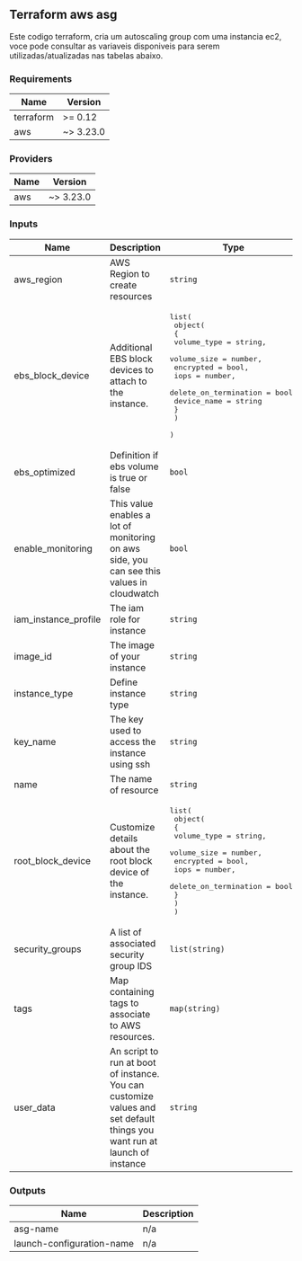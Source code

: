 ## Terraform aws asg
Este codigo terraform, cria um autoscaling group com uma instancia ec2, voce pode consultar as variaveis disponiveis para serem utilizadas/atualizadas nas tabelas abaixo. 

### Requirements

| Name | Version |
|------|---------|
| terraform | >= 0.12 |
| aws | ~> 3.23.0 |

### Providers

| Name | Version |
|------|---------|
| aws | ~> 3.23.0 |

### Inputs

| Name | Description | Type | Default | Required |
|------|-------------|------|---------|:--------:|
| aws\_region | AWS Region to create resources | `string` | `"us-west-2"` | no |
| ebs\_block\_device | Additional EBS block devices to attach to the instance. | <pre>list(<br>  object(<br>  {<br>    volume_type           = string,<br>    volume_size           = number,<br>    encrypted             = bool,<br>    iops                  = number,<br>    delete_on_termination = bool,<br>    device_name           = string<br>  }<br>  )<br>  )</pre> | `[]` | no |
| ebs\_optimized | Definition if ebs volume is true or false | `bool` | `true` | no |
| enable\_monitoring | This value enables a lot of monitoring on aws side, you can see this values in cloudwatch | `bool` | `true` | no |
| iam\_instance\_profile | The iam role for instance | `string` | `null` | no |
| image\_id | The image of your instance | `string` | `""` | no |
| instance\_type | Define instance type | `string` | `"t3.micro"` | no |
| key\_name | The key used to access the instance using ssh | `string` | `"moreira-lab"` | no |
| name | The name of resource | `string` | `"moreira-lab"` | no |
| root\_block\_device | Customize details about the root block device of the instance. | <pre>list(<br>  object(<br>  {<br>    volume_type           = string,<br>    volume_size           = number,<br>    encrypted             = bool,<br>    iops                  = number,<br>    delete_on_termination = bool<br>  }<br>  )<br>  )</pre> | <pre>[<br>  {<br>    "delete_on_termination": true,<br>    "encrypted": true,<br>    "iops": 0,<br>    "volume_size": 8,<br>    "volume_type": "gp2"<br>  }<br>]</pre> | no |
| security\_groups | A list of associated security group IDS | `list(string)` | `[]` | no |
| tags | Map containing tags to associate to AWS resources. | `map(string)` | `{}` | no |
| user\_data | An script to run at boot of instance. You can customize values and set default things you want run at launch of instance | `string` | `null` | no |

### Outputs

| Name | Description |
|------|-------------|
| asg-name | n/a |
| launch-configuration-name | n/a |